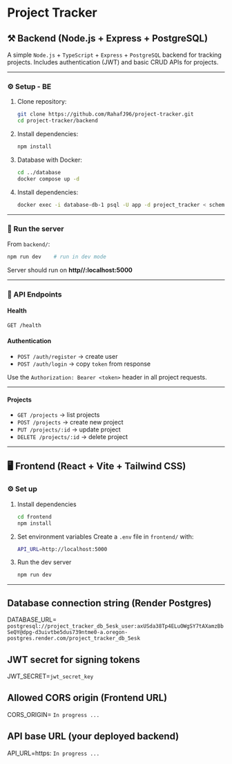 # Project Tracker 

## ⚒️ Backend (Node.js + Express + PostgreSQL)

A simple `Node.js` + `TypeScript` + `Express` + `PostgreSQL` backend for tracking projects.
Includes authentication (JWT) and basic CRUD APIs for projects.

---


### ⚙️ Setup - BE

1. Clone repository:
   ```bash
   git clone https://github.com/RahafJ96/project-tracker.git
   cd project-tracker/backend
2. Install dependencies:
   ```bash
   npm install
3. Database with Docker:
   ```bash
   cd ../database
   docker compose up -d
4. Install dependencies:
   ```bash
   docker exec -i database-db-1 psql -U app -d project_tracker < schema.sql
---

### 🚀 Run the server
From `backend/`:
   ```bash
   npm run dev    # run in dev mode
   ```
Server should run on **http//:localhost:5000**

---

### 🧪 API Endpoints
#### Health
```bash
GET /health
```
#### Authentication
- `POST /auth/register` → create user
- `POST /auth/login` → copy `token` from response

Use the `Authorization: Bearer <token>` header in all project requests.

---

#### Projects
- `GET /projects` → list projects
- `POST /projects` → create new project
- `PUT /projects/:id` → update project
- `DELETE /projects/:id` → delete project
---


## 🖥️ Frontend (React + Vite + Tailwind CSS)

### ⚙️ Set up
1. Install dependencies
   ```bash
   cd frontend
   npm install
   ```
2. Set environment variables
Create a `.env` file in `frontend/` with:
   ```bash
   API_URL=http://localhost:5000
   ```
3. Run the dev server
   ```bash
   npm run dev
   ```

---

## Database connection string (Render Postgres)
DATABASE_URL= `postgresql://project_tracker_db_5esk_user:axUSda38Tp4ELuOWgSY7tAXamzBbSeQY@dpg-d3uivtbe5dus739ntme0-a.oregon-postgres.render.com/project_tracker_db_5esk`

## JWT secret for signing tokens
JWT_SECRET=`jwt_secret_key`

## Allowed CORS origin (Frontend URL)
CORS_ORIGIN= `In progress ...`

## API base URL (your deployed backend)
API_URL=https: `In progress ...`
